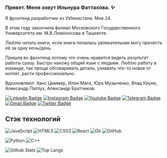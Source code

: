### Привет. Меня зовут Ильнура Фаттахова. ✨

<!--
**paramore21/paramore21** is a ✨ _special_ ✨ repository because its `README.md` (this file) appears on your GitHub profile.

Here are some ideas to get you started:

- 🔭 I’m currently working on ...
- 🌱 I’m currently learning ...
- 👯 I’m looking to collaborate on ...
- 🤔 I’m looking for help with ...
- 💬 Ask me about ...
- 📫 How to reach me: ...
- 😄 Pronouns: ...
- ⚡ Fun fact: ...
-->
Я фронтенд разработчик из Узбекистана. Мне 24. 

В этом году закончила филиал Московского Государственного Университета им. М.В.Ломоносова в Ташкенте. 

Люблю читать книги, если книга попалась увлекательная могу прочесть её за одну ночь/день.

Пришла во фронтенд потому что очень нравится видеть результат работы сразу. Быстро нахожу общий язык с людьми. Люблю работу в команде, так проще обговаривать детали, узнавать что-то новое от коллег, расти профессионально.

Вдохновляют: Ханс Циммер, Илон Маск, Юра Музыченко, Влад Кяуне, Александр Патлух, Александр Братчиков.

[![Linkedin Badge](	https://img.shields.io/badge/-Fattakhova-0077B5?style=for-the-badge&logo=linkedin&logoColor=whitee&link=https://clck.ru/Vh526/)](https://clck.ru/Vh526/)
[![Instagram Badge](https://img.shields.io/badge/-betelgeuse.21-E4405F?style=for-the-badge&logo=instagram&logoColor=white&link=https://www.instagram.com/betelgeuse.21/)](https://www.instagram.com/betelgeuse.21/)
[![Youtube Badge](https://img.shields.io/badge/-Fattakhova-FF0000?style=for-the-badge&logo=youtube&logoColor=white&link=https://clck.ru/VnYwH)](https://clck.ru/VnYwH)
[![Telegram Badge](https://img.shields.io/badge/-papaya21-2CA5E0?style=for-the-badge&logo=telegram&logoColor=white&link=https://t.me/papaya21)](https://t.me/papaya21)
[![Gmail Badge](https://img.shields.io/badge/-Fattakhova-D14836?style=for-the-badge&logo=gmail&logoColor=white&link=mailto:ilnuro4ka01@gmail.com)](mailto:ilnuro4ka01@gmail.com)
[![Twitter Badge](https://img.shields.io/badge/-owls_inspired-2CA5E0?style=for-the-badge&logo=twitter&link=https://twitter.com/owls_inspired)](https://twitter.com/owls_inspired)

## Стэк технологий

![JavaScript](https://img.shields.io/badge/-JavaScript-black?style=flat-square&logo=javascript)
![HTML5](https://img.shields.io/badge/-HTML5-E34F26?style=flat-square&logo=html5&logoColor=white)
![CSS3](https://img.shields.io/badge/-CSS3-1572B6?style=flat-square&logo=css3)
![React](https://img.shields.io/badge/-React-black?style=flat-square&logo=react)
![Git](https://img.shields.io/badge/-Git-black?style=flat-square&logo=git)
![GitHub](https://img.shields.io/badge/-GitHub-181717?style=flat-square&logo=github)
<!-- ![Nodejs](https://img.shields.io/badge/-Nodejs-black?style=flat-square&logo=Node.js) -->
![Python](https://img.shields.io/badge/-Python-black?style=flat-square&logo=Python)
![C++](https://img.shields.io/badge/-C++-00599C?style=flat-square&logo=c)

<!-- ![MongoDB](https://img.shields.io/badge/-MongoDB-black?style=flat-square&logo=mongodb) -->
![Github Stats](https://github-readme-stats.vercel.app/api?username=paramore21&count_private=true&show_icons=true&include_all_commits=true)
![Top Langs](https://github-readme-stats.vercel.app/api/top-langs/?username=paramore21&hide=TeX&layout=compact)
